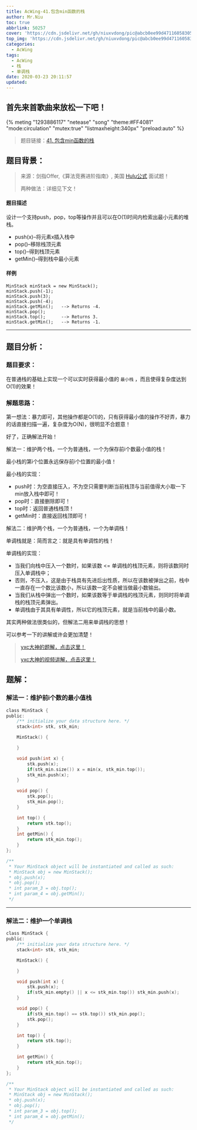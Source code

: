 ```yaml
---
title: AcWing-41.包含min函数的栈
author: Mr.Niu
toc: true
abbrlink: 50257
cover: 'https://cdn.jsdelivr.net/gh/niuxvdong/pic@abcb0ee99d47116058305ed624d2b854c301e126/2021/02/06/a748bd6cf1ce9794a730ee2ac026ca16.png'
top_img: 'https://cdn.jsdelivr.net/gh/niuxvdong/pic@abcb0ee99d47116058305ed624d2b854c301e126/2021/02/06/a748bd6cf1ce9794a730ee2ac026ca16.png'
categories:
  - AcWing
tags:
  - AcWing
  - 栈
  - 单调栈
date: 2020-03-23 20:11:57
updated:
---
```








## 首先来首歌曲来放松一下吧！

{% meting "1293886117" "netease" "song" "theme:#FF4081" "mode:circulation" "mutex:true" "listmaxheight:340px" "preload:auto"  %}



> 题目链接：[41. 包含min函数的栈](https://www.acwing.com/problem/content/90/)



## 题目背景：



> 来源：剑指Offer,《算法竞赛进阶指南》, 美国 [Hulu公式](https://baike.baidu.com/item/HULU/5441661?fr=aladdin) 面试题！
>
> 两种做法：详细见下文！

#### 题目描述



设计一个支持push，pop，top等操作并且可以在O(1)时间内检索出最小元素的堆栈。

- push(x)–将元素x插入栈中
- pop()–移除栈顶元素
- top()–得到栈顶元素
- getMin()–得到栈中最小元素

#### 样例

```
MinStack minStack = new MinStack();
minStack.push(-1);
minStack.push(3);
minStack.push(-4);
minStack.getMin();   --> Returns -4.
minStack.pop();
minStack.top();      --> Returns 3.
minStack.getMin();   --> Returns -1.
```



---



## 题目分析：

### 题目要求：



在普通栈的基础上实现一个可以实时获得最小值的 `最小栈` ，而且使得复杂度达到O(1)的效果！

### 解题思路：



第一想法：暴力即可，其他操作都是O(1)的，只有获得最小值的操作不好弄，暴力的话直接扫描一遍，复杂度为O(N)，很明显不合题意！



好了，正确解法开始！



解法一：维护两个栈，一个为普通栈，一个为保存前i个数最小值的栈！

最小栈的第i个位置永远保存前i个位置的最小值！

最小栈的实现：

- push时：为空直接压入，不为空只需要判断当前栈顶与当前值得大小取一下min放入栈中即可！
- pop时：直接删除即可！
- top时：返回普通栈栈顶！
- getMin时：直接返回栈顶即可！



解法二：维护两个栈，一个为普通栈，一个为单调栈！

单调栈就是：简而言之：就是具有单调性的栈！



单调栈的实现：

- 当我们向栈中压入一个数时，如果该数 <= 单调栈的栈顶元素，则将该数同时压入单调栈中；
- 否则，不压入，这是由于栈具有先进后出性质，所以在该数被弹出之前，栈中一直存在一个数比该数小，所以该数一定不会被当做最小数输出。
- 当我们从栈中弹出一个数时，如果该数等于单调栈的栈顶元素，则同时将单调栈的栈顶元素弹出。
- 单调栈由于其具有单调性，所以它的栈顶元素，就是当前栈中的最小数。

其实两种做法很类似的，但解法二用来单调栈的思想！

可以参考一下的讲解或许会更加清楚！

> [yxc大神的题解，点击这里！](https://www.acwing.com/solution/AcWing/content/749/)
>
> [yxc大神的视频讲解，点击这里！](https://www.acwing.com/activity/content/problem/content/362/1/)

## 题解：



### 解法一：维护前i个数的最小值栈





```c
class MinStack {
public:
    /** initialize your data structure here. */
    stack<int> stk, stk_min;

    MinStack() {

    }

    void push(int x) {
        stk.push(x);
        if(stk_min.size()) x = min(x, stk_min.top());
        stk_min.push(x);
    }

    void pop() {
        stk.pop();
        stk_min.pop();
    }

    int top() {
        return stk.top();
    }
    int getMin() {
        return stk_min.top();
    }
};

/**
 * Your MinStack object will be instantiated and called as such:
 * MinStack obj = new MinStack();
 * obj.push(x);
 * obj.pop();
 * int param_3 = obj.top();
 * int param_4 = obj.getMin();
 */
```



---



### 解法二：维护一个单调栈





```c
class MinStack {
public:
    /** initialize your data structure here. */
    stack<int> stk, stk_min;

    MinStack() {

    }

    void push(int x) {
        stk.push(x);
        if(stk_min.empty() || x <= stk_min.top()) stk_min.push(x);
    }

    void pop() {
        if(stk_min.top() == stk.top()) stk_min.pop();
        stk.pop();
    }

    int top() {
        return stk.top();
    }

    int getMin() {
        return stk_min.top();
    }
};

/**
 * Your MinStack object will be instantiated and called as such:
 * MinStack obj = new MinStack();
 * obj.push(x);
 * obj.pop();
 * int param_3 = obj.top();
 * int param_4 = obj.getMin();
 */

```

